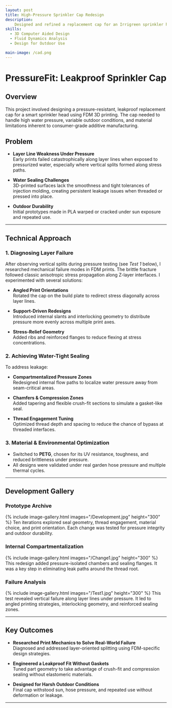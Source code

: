 ```yaml
---
layout: post
title: High-Pressure Sprinkler Cap Redesign
description: 
    Designed and refined a replacement cap for an Irrigreen sprinkler head. Addressed fluid leakage by integrating leak-resistant geometries and switching to PETG material for UV and pressure resistance. Project emphasized design-for-fluid-dynamics and outdoor durability.
skills: 
  - 3D Computer Aided Design
  - Fluid Dynamics Analysis
  - Design for Outdoor Use

main-image: /cad.png
---
```


# PressureFit: Leakproof Sprinkler Cap

## Overview

This project involved designing a pressure-resistant, leakproof replacement cap for a smart sprinkler head using FDM 3D printing. The cap needed to handle high water pressure, variable outdoor conditions, and material limitations inherent to consumer-grade additive manufacturing.

## Problem

- **Layer Line Weakness Under Pressure**  
  Early prints failed catastrophically along layer lines when exposed to pressurized water, especially where vertical splits formed along stress paths.

- **Water Sealing Challenges**  
  3D-printed surfaces lack the smoothness and tight tolerances of injection molding, creating persistent leakage issues when threaded or pressed into place.

- **Outdoor Durability**  
  Initial prototypes made in PLA warped or cracked under sun exposure and repeated use.

---

## Technical Approach

### 1. Diagnosing Layer Failure

After observing vertical splits during pressure testing (see *Test 1* below), I researched mechanical failure modes in FDM prints. The brittle fracture followed classic anisotropic stress propagation along Z-layer interfaces. I experimented with several solutions:

- **Angled Print Orientations**  
  Rotated the cap on the build plate to redirect stress diagonally across layer lines.
  
- **Support-Driven Redesigns**  
  Introduced internal slants and interlocking geometry to distribute pressure more evenly across multiple print axes.

- **Stress-Relief Geometry**  
  Added ribs and reinforced flanges to reduce flexing at stress concentrations.

### 2. Achieving Water-Tight Sealing

To address leakage:

- **Compartmentalized Pressure Zones**  
  Redesigned internal flow paths to localize water pressure away from seam-critical areas.

- **Chamfers & Compression Zones**  
  Added tapering and flexible crush-fit sections to simulate a gasket-like seal.

- **Thread Engagement Tuning**  
  Optimized thread depth and spacing to reduce the chance of bypass at threaded interfaces.

### 3. Material & Environmental Optimization

- Switched to **PETG**, chosen for its UV resistance, toughness, and reduced brittleness under pressure.
- All designs were validated under real garden hose pressure and multiple thermal cycles.

---

## Development Gallery

### Prototype Archive
{% include image-gallery.html images="/Development.jpg" height="300" %}
Ten iterations explored seal geometry, thread engagement, material choice, and print orientation. Each change was tested for pressure integrity and outdoor durability.

### Internal Compartmentalization
{% include image-gallery.html images="/Change1.jpg" height="300" %}
This redesign added pressure-isolated chambers and sealing flanges. It was a key step in eliminating leak paths around the thread root.

### Failure Analysis
{% include image-gallery.html images="/Test1.jpg" height="300" %}
This test revealed vertical failure along layer lines under pressure. It led to angled printing strategies, interlocking geometry, and reinforced sealing zones.


---

## Key Outcomes

- **Researched Print Mechanics to Solve Real-World Failure**  
  Diagnosed and addressed layer-oriented splitting using FDM-specific design strategies.

- **Engineered a Leakproof Fit Without Gaskets**  
  Tuned part geometry to take advantage of crush-fit and compression sealing without elastomeric materials.

- **Designed for Harsh Outdoor Conditions**  
  Final cap withstood sun, hose pressure, and repeated use without deformation or leakage.

---